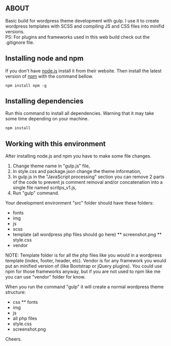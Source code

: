 ## ABOUT

Basic build for wordpress theme development with gulp.
I use it to create wordpress templates with SCSS and compiling JS and CSS files into minifid versions.
<br/>
PS: For plugins and frameworks used in this web build check out the .gitignore file.

## Installing node and npm

If you don't have [node.js](https://nodejs.org/) install it from their website.
Then install the latest version of [npm](https://www.npmjs.com/) with the command bellow.

	npm install npm -g


## Installing dependencies

Run this command to install all dependencies. Warning that it may take some time depending on your machine.

	npm install


## Working with this environment

After installing node.js and npm you have to make some file changes.

1. Change theme name in "gulp.js" file,
2. In style.css and package.json change the theme information,
3. In gulp.js in the "JavaScript processing" section you can remove 2 parts of the code to prevent js comment removal and/or concatenation into a single file named scritps_v1.js,
4. Run "gulp" command.

Your development environment "src" folder should have these folders:

* fonts
* img
* js
* scss
* template (all wordpress php files should go here)
** screenshot.png
** style.css
* vendor

NOTE:
Template folder is for all the php files like you would in a wordpress template (index, footer, header, etc). Vendor is for any framework you would put an minified version of (like Bootstrap or jQuery plugins). You could use npm for those frameworks anyway, but if you are not used to npm like me you can use "vendor" folder for know.

When you run the command "gulp" it will create a normal wordpress theme structure:

* css
** fonts
* img
* js
* all php files
* style.css
* screenshot.png

Cheers.